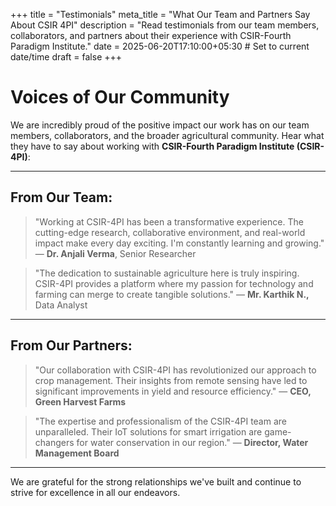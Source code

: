 +++
title = "Testimonials"
meta_title = "What Our Team and Partners Say About CSIR 4PI"
description = "Read testimonials from our team members, collaborators, and partners about their experience with CSIR-Fourth Paradigm Institute."
date = 2025-06-20T17:10:00+05:30 # Set to current date/time
draft = false
+++

# Voices of Our Community

We are incredibly proud of the positive impact our work has on our team members, collaborators, and the broader agricultural community. Hear what they have to say about working with **CSIR-Fourth Paradigm Institute (CSIR-4PI)**:

---

## From Our Team:

> "Working at CSIR-4PI has been a transformative experience. The cutting-edge research, collaborative environment, and real-world impact make every day exciting. I'm constantly learning and growing."
> — **Dr. Anjali Verma**, Senior Researcher

> "The dedication to sustainable agriculture here is truly inspiring. CSIR-4PI provides a platform where my passion for technology and farming can merge to create tangible solutions."
> — **Mr. Karthik N.,** Data Analyst

---

## From Our Partners:

> "Our collaboration with CSIR-4PI has revolutionized our approach to crop management. Their insights from remote sensing have led to significant improvements in yield and resource efficiency."
> — **CEO, Green Harvest Farms**

> "The expertise and professionalism of the CSIR-4PI team are unparalleled. Their IoT solutions for smart irrigation are game-changers for water conservation in our region."
> — **Director, Water Management Board**

---

We are grateful for the strong relationships we've built and continue to strive for excellence in all our endeavors.

